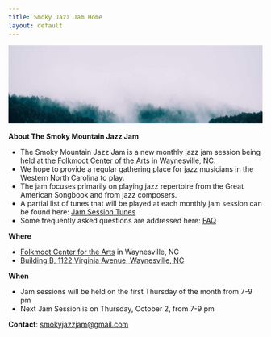 ```yaml
---
title: Smoky Jazz Jam Home
layout: default
---
```

 
 <div style="text-align: center;">
  <img src="misty_forest.jpg" alt="Description" />
</div>

 **About The Smoky Mountain Jazz Jam** 
 - The Smoky Mountain Jazz Jam is a new monthly jazz jam session being held at [the Folkmoot Center of the Arts](https://www.folkmoot.org/) in Waynesville, NC.
 - We hope to provide a regular gathering place for jazz musicians in the Western North Carolina to play. 
 - The jam focuses primarily on playing jazz repertoire from the Great American Songbook and from jazz composers.
 - A partial list of tunes that will be played at each monthly jam session can be found here: [Jam Session Tunes](jam_tunes.md)
 - Some frequently asked questions are addressed here: [FAQ](faq.md)

 **Where**
 - [Folkmoot Center for the Arts](https://www.folkmoot.org/) in Waynesville, NC
 - [Building B, 1122 Virginia Avenue, Waynesville, NC](https://maps.app.goo.gl/KduAxvnix88e4M369)
  
  **When**
  - Jam sessions will be held on the first Thursday of the month from 7-9 pm
  - Next Jam Session is on Thursday, October 2, from 7-9 pm 
  
  **Contact**: smokyjazzjam@gmail.com
  
